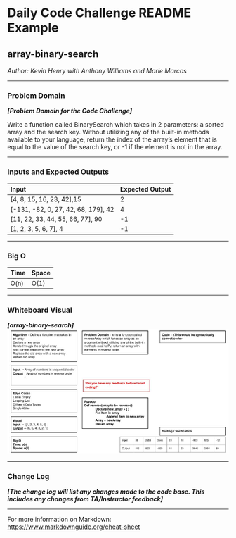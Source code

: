 # Daily Code Challenge README Example

## array-binary-search
*Author: Kevin Henry with Anthony Williams and Marie Marcos*

---

### Problem Domain
***[Problem Domain for the Code Challenge]***

Write a function called BinarySearch which takes in 2 parameters: a sorted array and the search key. Without utilizing any of the built-in methods available to your language, return the index of the array’s element that is equal to the value of the search key, or -1 if the element is not in the array.

---

### Inputs and Expected Outputs

| Input | Expected Output |
| :----------- | :----------- |
| [4, 8, 15, 16, 23, 42],15 | 2 |
[-131, -82, 0, 27, 42, 68, 179], 42 | 4 |
[11, 22, 33, 44, 55, 66, 77], 90 | -1 |
[1, 2, 3, 5, 6, 7], 4 | -1 |

---

### Big O

| Time | Space |
| :----------- | :----------- |
| O(n) | O(1) |

---

### Whiteboard Visual
***[array-binary-search]***
![array-reverse](https://github.com/kevinhenry/data-structures-and-algorithms/blob/array-binary-search/python/code_challenges/img/array-binary-search.jpg)

---

### Change Log
***[The change log will list any changes made to the code base. This includes any changes from TA/Instructor feedback]***

---

For more information on Markdown: https://www.markdownguide.org/cheat-sheet
